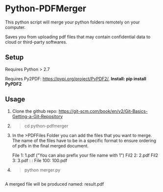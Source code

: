 
# Python-PDFMerger

This python script will merge your python folders remotely on your computer.

Saves you from uploading pdf files that may contain confidential data to cloud or third-party softwares.

## Setup

Requires Python > 2.7

Requires Py2PDF: https://pypi.org/project/PyPDF2/, **Install: pip install PyPDF2**

## Usage

1. Clone the github repo: https://git-scm.com/book/en/v2/Git-Basics-Getting-a-Git-Repository

2. > cd python-pdfmerger

3. In the >PDFFiles Folder you can add the files that you want to merge. The name of the files have to be in a specific format to ensure ordering of pdfs in the final merged document.

    File 1: 1.pdf ("You can also prefix your file name with 1")
    Fil2 2: 2.pdf 
    Fil2 3: 3.pdf 
    :
    :
    File 100: 100.pdf

4. > python merger.py

## 

A merged file will be produced named: result.pdf 